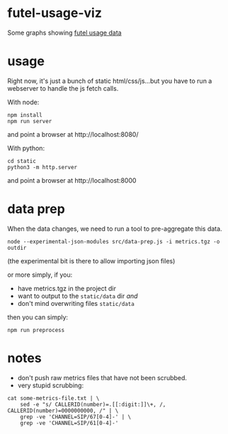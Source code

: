 # futel-usage-viz
Some graphs showing [futel usage data](https://breedx2.github.io/futel-usage-viz/static/)

# usage

Right now, it's just a bunch of static html/css/js...but you have to
run a webserver to handle the js fetch calls.

With node:
```
npm install
npm run server
```
and point a browser at http://localhost:8080/

With python:
```
cd static
python3 -m http.server
```
and point a browser at http://localhost:8000

# data prep

When the data changes, we need to run a tool to pre-aggregate this data.

```
node --experimental-json-modules src/data-prep.js -i metrics.tgz -o outdir
```
(the experimental bit is there to allow importing json files)

or more simply, if you:
* have metrics.tgz in the project dir
* want to output to the `static/data` dir *and*
* don't mind overwriting files `static/data`

then you can simply:
```
npm run preprocess
```

# notes

* don't push raw metrics files that have not been scrubbed.  
* very stupid scrubbing:
```
cat some-metrics-file.txt | \
    sed -e "s/ CALLERID(number)=.[[:digit:]]\+, /, CALLERID(number)=0000000000, /" | \
    grep -ve 'CHANNEL=SIP/67[0-4]-' | \
    grep -ve 'CHANNEL=SIP/61[0-4]-'
```
